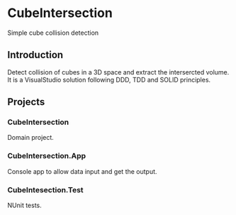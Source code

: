 # CubeIntersection
Simple cube collision detection

## Introduction
Detect collision of cubes in a 3D space and extract the intersercted volume. It is a VisualStudio solution following DDD, TDD and SOLID principles.

## Projects

### CubeIntersection
Domain project.

### CubeIntersection.App
Console app to allow data input and get the output.

### CubeIntesection.Test
NUnit tests.